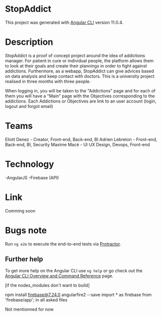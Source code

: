 # StopAddict

This project was generated with [Angular CLI](https://github.com/angular/angular-cli) version 11.0.4.

# Description 

StopAddict is a proof of concept project around the idea of addictions manager. For patient in cure or individual people, the platform allows them to look at their goals and create their plannings in order to fight against addictions. Furthermore, as a webapp, StopAddict can give advices based on data analysis and keep contact with doctors. This is a university project realised in three months with three people.

When logging in, you will be taken to the "Addictions" page and for each of them you will have a "Main" page with the Objectives corresponding to the addictions. 
Each Addictions or Objectives are link to an user account (login, logout and forgot email)

# Teams

Eliott Denez - Creator, Front-end, Back-end, BI
Adrien Lebreton - Front-end, Back-end, BI, Security
Maxime Macé - UI UX Design, Devops, Front-end

# Technology

-AngularJS 
-Firebase (API)

# Link

Comming soon

# Bugs note

Run `ng e2e` to execute the end-to-end tests via [Protractor](http://www.protractortest.org/).

## Further help

To get more help on the Angular CLI use `ng help` or go check out the [Angular CLI Overview and Command Reference](https://angular.io/cli) page.

[if the nodes_modules don't want to build]

npm install firebase@7.24.0 angularfire2 --save
import * as firebase from 'firebase/app'; in all asked files

Not mentionned for now



